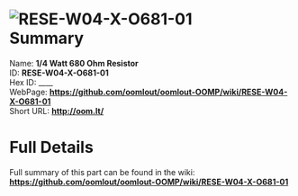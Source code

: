 
![RESE-W04-X-O681-01](https://github.com/oomlout/oomlout-OOMP/blob/master/parts/RESE-W04-X-O681-01/RESE-W04-X-O681-01_420.jpg)   
Summary
=================
  
Name: __1/4 Watt 680 Ohm Resistor__    
ID: __RESE-W04-X-O681-01__   
Hex ID: ____   
WebPage: __https://github.com/oomlout/oomlout-OOMP/wiki/RESE-W04-X-O681-01__   
Short URL: __http://oom.lt/__   

Full Details
==========================
Full summary of this part can be found in the wiki:   
__https://github.com/oomlout/oomlout-OOMP/wiki/RESE-W04-X-O681-01__    

